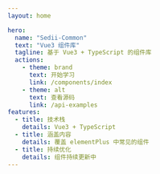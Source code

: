 ```yaml
---
layout: home

hero:
  name: "Sedii-Common"
  text: "Vue3 组件库"
  tagline: 基于 Vue3 + TypeScript 的组件库
  actions:
    - theme: brand
      text: 开始学习
      link: /components/index
    - theme: alt
      text: 查看源码
      link: /api-examples
features:
  - title: 技术栈
    details: Vue3 + TypeScript
  - title: 涵盖内容
    details: 覆盖 elementPlus 中常见的组件
  - title: 持续优化
    details: 组件持续更新中
---
```

